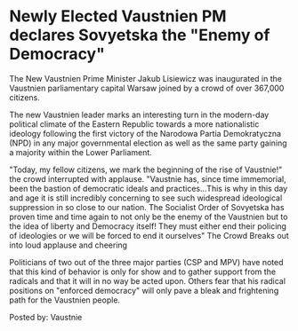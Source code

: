 # Newly Elected Vaustnien PM declares Sovyetska the &quot;Enemy of Democracy&quot;

The New Vaustnien Prime Minister Jakub Lisiewicz was inaugurated in the Vaustnien parliamentary capital Warsaw joined by a crowd of over 367,000 citizens.

The new Vaustnien leader marks an interesting turn in the modern-day political climate of the Eastern Republic towards a more nationalistic ideology following the first victory of the Narodowa Partia Demokratyczna (NPD) in any major governmental election as well as the same party gaining a majority within the Lower Parliament.

&quot;Today, my fellow citizens, we mark the beginning of the rise of Vaustnie!&quot; the crowd interrupted with applause. &quot;Vaustnie has, since time immemorial, been the bastion of democratic ideals and practices...This is why in this day and age it is still incredibly concerning to see such widespread ideological suppression in so close to our nation. The Socialist Order of Sovyetska has proven time and time again to not only be the enemy of the Vaustnien but to the idea of liberty and Democracy itself! They must either end their policing of ideologies or we will be forced to end it ourselves&quot; The Crowd Breaks out into loud applause and cheering

Politicians of two out of the three major parties (CSP and MPV) have noted that this kind of behavior is only for show and to gather support from the radicals and that it will in no way be acted upon. Others fear that his radical positions on &quot;enforced democracy&quot; will only pave a bleak and frightening path for the Vaustnien people.

 Posted by: Vaustnie